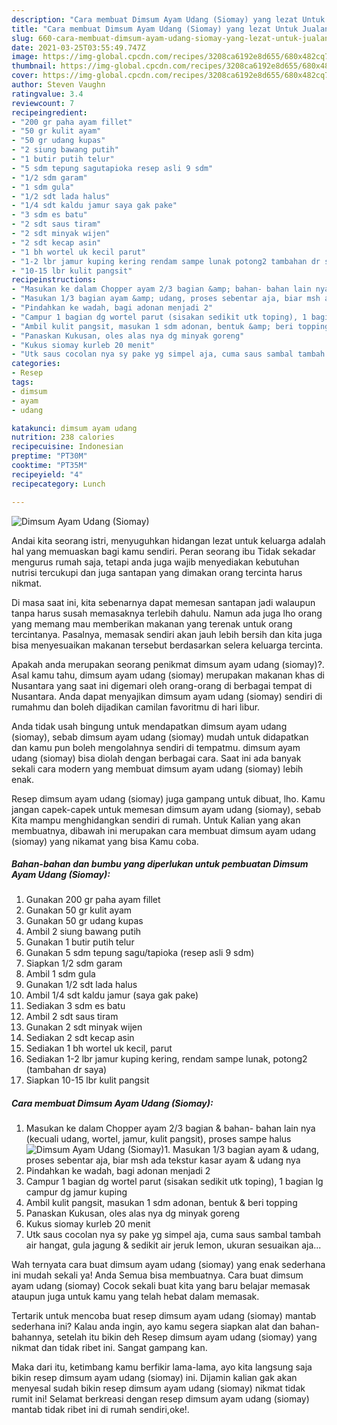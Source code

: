 ```yaml
---
description: "Cara membuat Dimsum Ayam Udang (Siomay) yang lezat Untuk Jualan"
title: "Cara membuat Dimsum Ayam Udang (Siomay) yang lezat Untuk Jualan"
slug: 660-cara-membuat-dimsum-ayam-udang-siomay-yang-lezat-untuk-jualan
date: 2021-03-25T03:55:49.747Z
image: https://img-global.cpcdn.com/recipes/3208ca6192e8d655/680x482cq70/dimsum-ayam-udang-siomay-foto-resep-utama.jpg
thumbnail: https://img-global.cpcdn.com/recipes/3208ca6192e8d655/680x482cq70/dimsum-ayam-udang-siomay-foto-resep-utama.jpg
cover: https://img-global.cpcdn.com/recipes/3208ca6192e8d655/680x482cq70/dimsum-ayam-udang-siomay-foto-resep-utama.jpg
author: Steven Vaughn
ratingvalue: 3.4
reviewcount: 7
recipeingredient:
- "200 gr paha ayam fillet"
- "50 gr kulit ayam"
- "50 gr udang kupas"
- "2 siung bawang putih"
- "1 butir putih telur"
- "5 sdm tepung sagutapioka resep asli 9 sdm"
- "1/2 sdm garam"
- "1 sdm gula"
- "1/2 sdt lada halus"
- "1/4 sdt kaldu jamur saya gak pake"
- "3 sdm es batu"
- "2 sdt saus tiram"
- "2 sdt minyak wijen"
- "2 sdt kecap asin"
- "1 bh wortel uk kecil parut"
- "1-2 lbr jamur kuping kering rendam sampe lunak potong2 tambahan dr saya"
- "10-15 lbr kulit pangsit"
recipeinstructions:
- "Masukan ke dalam Chopper ayam 2/3 bagian &amp; bahan- bahan lain nya (kecuali udang, wortel, jamur, kulit pangsit), proses sampe halus"
- "Masukan 1/3 bagian ayam &amp; udang, proses sebentar aja, biar msh ada tekstur kasar ayam &amp; udang nya"
- "Pindahkan ke wadah, bagi adonan menjadi 2"
- "Campur 1 bagian dg wortel parut (sisakan sedikit utk toping), 1 bagian lg campur dg jamur kuping"
- "Ambil kulit pangsit, masukan 1 sdm adonan, bentuk &amp; beri topping"
- "Panaskan Kukusan, oles alas nya dg minyak goreng"
- "Kukus siomay kurleb 20 menit"
- "Utk saus cocolan nya sy pake yg simpel aja, cuma saus sambal tambah air hangat, gula jagung &amp; sedikit air jeruk lemon, ukuran sesuaikan aja..."
categories:
- Resep
tags:
- dimsum
- ayam
- udang

katakunci: dimsum ayam udang 
nutrition: 238 calories
recipecuisine: Indonesian
preptime: "PT30M"
cooktime: "PT35M"
recipeyield: "4"
recipecategory: Lunch

---
```



![Dimsum Ayam Udang (Siomay)](https://img-global.cpcdn.com/recipes/3208ca6192e8d655/680x482cq70/dimsum-ayam-udang-siomay-foto-resep-utama.jpg)

Andai kita seorang istri, menyuguhkan hidangan lezat untuk keluarga adalah hal yang memuaskan bagi kamu sendiri. Peran seorang ibu Tidak sekadar mengurus rumah saja, tetapi anda juga wajib menyediakan kebutuhan nutrisi tercukupi dan juga santapan yang dimakan orang tercinta harus nikmat.

Di masa  saat ini, kita sebenarnya dapat memesan santapan jadi walaupun tanpa harus susah memasaknya terlebih dahulu. Namun ada juga lho orang yang memang mau memberikan makanan yang terenak untuk orang tercintanya. Pasalnya, memasak sendiri akan jauh lebih bersih dan kita juga bisa menyesuaikan makanan tersebut berdasarkan selera keluarga tercinta. 



Apakah anda merupakan seorang penikmat dimsum ayam udang (siomay)?. Asal kamu tahu, dimsum ayam udang (siomay) merupakan makanan khas di Nusantara yang saat ini digemari oleh orang-orang di berbagai tempat di Nusantara. Anda dapat menyajikan dimsum ayam udang (siomay) sendiri di rumahmu dan boleh dijadikan camilan favoritmu di hari libur.

Anda tidak usah bingung untuk mendapatkan dimsum ayam udang (siomay), sebab dimsum ayam udang (siomay) mudah untuk didapatkan dan kamu pun boleh mengolahnya sendiri di tempatmu. dimsum ayam udang (siomay) bisa diolah dengan berbagai cara. Saat ini ada banyak sekali cara modern yang membuat dimsum ayam udang (siomay) lebih enak.

Resep dimsum ayam udang (siomay) juga gampang untuk dibuat, lho. Kamu jangan capek-capek untuk memesan dimsum ayam udang (siomay), sebab Kita mampu menghidangkan sendiri di rumah. Untuk Kalian yang akan membuatnya, dibawah ini merupakan cara membuat dimsum ayam udang (siomay) yang nikamat yang bisa Kamu coba.

<!--inarticleads1-->

##### Bahan-bahan dan bumbu yang diperlukan untuk pembuatan Dimsum Ayam Udang (Siomay):

1. Gunakan 200 gr paha ayam fillet
1. Gunakan 50 gr kulit ayam
1. Gunakan 50 gr udang kupas
1. Ambil 2 siung bawang putih
1. Gunakan 1 butir putih telur
1. Gunakan 5 sdm tepung sagu/tapioka (resep asli 9 sdm)
1. Siapkan 1/2 sdm garam
1. Ambil 1 sdm gula
1. Gunakan 1/2 sdt lada halus
1. Ambil 1/4 sdt kaldu jamur (saya gak pake)
1. Sediakan 3 sdm es batu
1. Ambil 2 sdt saus tiram
1. Gunakan 2 sdt minyak wijen
1. Sediakan 2 sdt kecap asin
1. Sediakan 1 bh wortel uk kecil, parut
1. Sediakan 1-2 lbr jamur kuping kering, rendam sampe lunak, potong2 (tambahan dr saya)
1. Siapkan 10-15 lbr kulit pangsit




<!--inarticleads2-->

##### Cara membuat Dimsum Ayam Udang (Siomay):

1. Masukan ke dalam Chopper ayam 2/3 bagian &amp; bahan- bahan lain nya (kecuali udang, wortel, jamur, kulit pangsit), proses sampe halus
<img src="//assets-global.cpcdn.com/assets/icons/button_play-2c75c40dde080a61004c1f40b05d8f140eaff45d7e9e6481dc71c63d2e7c4909.png" alt="Dimsum Ayam Udang (Siomay)">1. Masukan 1/3 bagian ayam &amp; udang, proses sebentar aja, biar msh ada tekstur kasar ayam &amp; udang nya
1. Pindahkan ke wadah, bagi adonan menjadi 2
1. Campur 1 bagian dg wortel parut (sisakan sedikit utk toping), 1 bagian lg campur dg jamur kuping
1. Ambil kulit pangsit, masukan 1 sdm adonan, bentuk &amp; beri topping
1. Panaskan Kukusan, oles alas nya dg minyak goreng
1. Kukus siomay kurleb 20 menit
1. Utk saus cocolan nya sy pake yg simpel aja, cuma saus sambal tambah air hangat, gula jagung &amp; sedikit air jeruk lemon, ukuran sesuaikan aja...




Wah ternyata cara buat dimsum ayam udang (siomay) yang enak sederhana ini mudah sekali ya! Anda Semua bisa membuatnya. Cara buat dimsum ayam udang (siomay) Cocok sekali buat kita yang baru belajar memasak ataupun juga untuk kamu yang telah hebat dalam memasak.

Tertarik untuk mencoba buat resep dimsum ayam udang (siomay) mantab sederhana ini? Kalau anda ingin, ayo kamu segera siapkan alat dan bahan-bahannya, setelah itu bikin deh Resep dimsum ayam udang (siomay) yang nikmat dan tidak ribet ini. Sangat gampang kan. 

Maka dari itu, ketimbang kamu berfikir lama-lama, ayo kita langsung saja bikin resep dimsum ayam udang (siomay) ini. Dijamin kalian gak akan menyesal sudah bikin resep dimsum ayam udang (siomay) nikmat tidak rumit ini! Selamat berkreasi dengan resep dimsum ayam udang (siomay) mantab tidak ribet ini di rumah sendiri,oke!.

